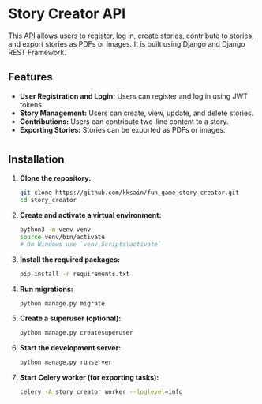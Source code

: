 # Story Creator API

This API allows users to register, log in, create stories, contribute to stories, and export stories as PDFs or images. It is built using Django and Django REST Framework.

## Features

- **User Registration and Login:** Users can register and log in using JWT tokens.
- **Story Management:** Users can create, view, update, and delete stories.
- **Contributions:** Users can contribute two-line content to a story.
- **Exporting Stories:** Stories can be exported as PDFs or images.

#
## Installation

1. **Clone the repository:**

    ```bash
    git clone https://github.com/kksain/fun_game_story_creator.git
    cd story_creator
    ```

2. **Create and activate a virtual environment:**

    ```bash
    python3 -m venv venv
    source venv/bin/activate
    # On Windows use `venv\Scripts\activate`
    ```

3. **Install the required packages:**

    ```bash
    pip install -r requirements.txt
    ```

4. **Run migrations:**

    ```bash
    python manage.py migrate
    ```

5. **Create a superuser (optional):**

    ```bash
    python manage.py createsuperuser
    ```

6. **Start the development server:**

    ```bash
    python manage.py runserver
    ```

7. **Start Celery worker (for exporting tasks):**

    ```bash
    celery -A story_creator worker --loglevel=info
    ```





